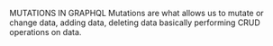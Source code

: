 MUTATIONS IN GRAPHQL
Mutations are what allows us to mutate or change data, adding data, deleting data 
basically performing CRUD operations on data.